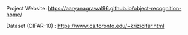 Project Website: https://aaryanagrawal96.github.io/object-recognition-home/

Dataset (CIFAR-10) : https://www.cs.toronto.edu/~kriz/cifar.html 
